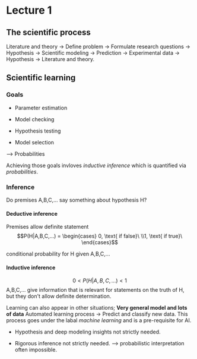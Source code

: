 # Lecture 1

## The scientific process

Literature and theory -> Define problem -> Formulate research questions -> Hypothesis ->
Scientific modeling -> Prediction -> Experimental data -> Hypothesis -> Literature and theory.

## Scientific learning

### Goals

- Parameter estimation

- Model checking

- Hypothesis testing

- Model selection

--> Probabilities

Achieving those goals invloves *inductive inference* which is quantified via
*probabilities*.

### Inference

Do premises A,B,C,... say something about hypothesis H?

#### Deductive inference

Premises allow definite statement
$$P(H|A,B,C,...) = \begin{cases} 0, \text{ if false}\ \\1, \text{ if true}\ \end{cases}$$

conditional probability for H given A,B,C,...

#### Inductive inference

$$0 < P(H|A,B,C,...) < 1$$
A,B,C,... give information that is relevant for statements on the truth of H, but they
don't allow definite determination.

Learning can also appear in other situations;
**Very general model and lots of data** Automated learning process -> Predict and classify new data.
This process goes under the labal *machine learning* and is a pre-requisite for AI.

- Hypothesis and deep modeling insights not strictly needed.

- Rigorous inference not strictly needed.
--> probabilistic interpretation often impossible.
